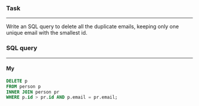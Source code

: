 ### Task

___

Write an SQL query to delete all the duplicate emails, keeping only one unique email with the smallest id.

### SQL query

___

#### My

```sql
DELETE p
FROM person p
INNER JOIN person pr
WHERE p.id > pr.id AND p.email = pr.email;
```
